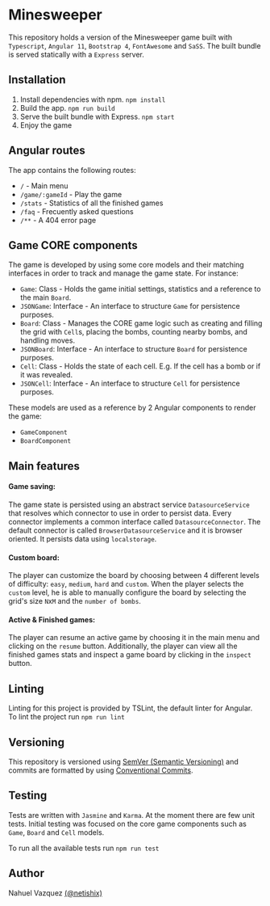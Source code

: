 # Minesweeper

This repository holds a version of the Minesweeper game built with ```Typescript```, ```Angular 11```, ```Bootstrap 4```, ```FontAwesome``` and ```SaSS```. The built bundle is served statically with a ```Express``` server.

## Installation

1. Install dependencies with npm. ```npm install```
2. Build the app. ```npm run build```
4. Serve the built bundle with Express. ```npm start```
5. Enjoy the game

## Angular routes

The app contains the following routes:
* ```/``` - Main menu
* ```/game/:gameId``` - Play the game
* ```/stats``` - Statistics of all the finished games
* ```/faq``` - Frecuently asked questions
* ```/**``` - A 404 error page

## Game CORE components

The game is developed by using some core models and their matching interfaces in order to track and manage the game state. For instance:
                               
* ```Game```: Class - Holds the game initial settings, statistics and a reference to the main ```Board```.
* ```JSONGame```: Interface - An interface to structure ```Game``` for persistence purposes.
* ```Board```: Class - Manages the CORE game logic such as creating and filling the grid with ```Cell```s, placing the bombs, counting nearby bombs, and handling moves.
* ```JSONBoard```: Interface - An interface to structure ```Board``` for persistence purposes.
* ```Cell```: Class - Holds the state of each cell. E.g. If the cell has a bomb or if it was revealed.
* ```JSONCell```: Interface - An interface to structure ```Cell``` for persistence purposes.

These models are used as a reference by 2 Angular components to render the game:

* ```GameComponent```
* ```BoardComponent ```

## Main features

#### Game saving:
The game state is persisted using an abstract service ```DatasourceService``` that resolves which connector to use in order to persist data.
Every connector implements a common interface called ```DatasourceConnector```. 
The default connector is called ```BrowserDatasourceService``` and it is browser oriented. It persists data using ```localstorage```.

#### Custom board:
The player can customize the board by choosing between 4 different levels of difficulty: ```easy```, ```medium```, ```hard``` and ```custom```. When the player selects the ```custom``` level, he is able to 
manually configure the board by selecting the grid's size ```N```x```M``` and the ```number of bombs```.
#### Active & Finished games:
The player can resume an active game by choosing it in the main menu and clicking on the ```resume``` button. Additionally, the player can view all the finished games stats and inspect a game board 
by clicking in the ```inspect``` button.

## Linting

Linting for this project is provided by TSLint, the default linter for Angular. To lint the project run ```npm run lint```

## Versioning

This repository is versioned using [SemVer (Semantic Versioning)](https://semver.org/) and commits are formatted by using [Conventional Commits](https://www.conventionalcommits.org/en/v1.0.0/).

## Testing

Tests are written with ```Jasmine``` and ```Karma```. At the moment there are few unit tests. Initial testing was focused on the core game components such as ```Game```, ```Board``` and ```Cell``` models.

To run all the available tests run ```npm run test```

## Author

Nahuel Vazquez [(@netishix)](https://www.github.com/netishix)
